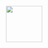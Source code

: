 <img src="https://github.com/user-attachments/assets/da0b5fda-3b44-4bae-b71e-4b2e55220559" height=100px width=100px />
